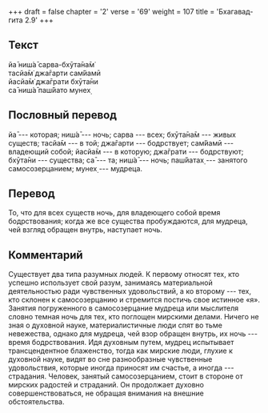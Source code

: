 +++
draft = false
chapter = '2'
verse = '69'
weight = 107
title = 'Бхагавад-гита 2.9'
+++
## Текст

йа̄ ниш́а̄ сарва-бхӯта̄на̄м̇  
тасйа̄м̇ джа̄гарти сам̇йамӣ  
йасйа̄м̇ джа̄грати бхӯта̄ни  
са̄ ниш́а̄ паш́йато мунех̣

## Пословный перевод

йа̄ --- которая; ниш́а̄ --- ночь; сарва --- всех; бхӯта̄на̄м --- живых
существ; тасйа̄м --- в той; джа̄гарти --- бодрствует; сам̇йамӣ ---
владеющий собой; йасйа̄м --- в которую; джа̄грати --- бодрствуют; бхӯта̄ни
--- существа; са̄ --- та; ниш́а̄ --- ночь; паш́йатах̣ --- занятого
самосозерцанием; мунех̣ --- мудреца.

## Перевод

То, что для всех существ ночь, для владеющего собой время бодрствования;
когда же все существа пробуждаются, для мудреца, чей взгляд обращен
внутрь, наступает ночь.

## Комментарий

Существует два типа разумных людей. К первому относят тех, кто успешно
использует свой разум, занимаясь материальной деятельностью ради
чувственных удовольствий, а ко второму --- тех, кто склонен к
самосозерцанию и стремится постичь свое истинное «я». Занятия
погруженного в самосозерцание мудреца или мыслителя словно темная ночь
для тех, кто поглощен мирскими делами. Ничего не зная о духовной науке,
материалистичные люди спят во тьме невежества, однако для мудреца, чей
взор обращен внутрь, их ночь --- время бодрствования. Идя духовным
путем, мудрец испытывает трансцендентное блаженство, тогда как мирские
люди, глухие к духовной науке, видят во сне разнообразные чувственные
удовольствия, которые иногда приносят им счастье, а иногда ---
страдания. Человек, занятый самосозерцанием, стоит в стороне от мирских
радостей и страданий. Он продолжает духовно совершенствоваться, не
обращая внимания на внешние обстоятельства.

